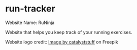 # run-tracker
Website Name: RuNinja

Website that helps you keep track of your running exercises.

Website logo credit: <a href="https://www.freepik.com/free-vector/cute-ninja-with-sword-cartoon-flat-cartoon-style_12873504.htm#query=purple%20ninja&position=24&from_view=search&track=ais">Image by catalyststuff</a> on Freepik